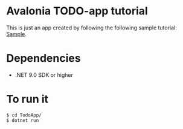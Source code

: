 # Avalonia TODO-app tutorial
This is just an app created by following the following sample tutorial:
[Sample](https://github.com/AvaloniaUI/Avalonia.Samples/tree/main/src/Avalonia.Samples/CompleteApps/SimpleToDoList).

# Dependencies 
- .NET 9.0 SDK or higher

# To run it 
```
$ cd TodoApp/
$ dotnet run 
```
